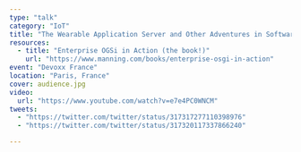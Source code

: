 ```yaml
---
type: "talk"
category: "IoT"
title: "The Wearable Application Server and Other Adventures in Software Engineering"
resources:
  - title: "Enterprise OGSi in Action (the book!)"
    url: "https://www.manning.com/books/enterprise-osgi-in-action"
event: "Devoxx France"
location: "Paris, France"
cover: audience.jpg
video:
  url: "https://www.youtube.com/watch?v=e7e4PC0WNCM"
tweets:
  - "https://twitter.com/twitter/status/317317277110398976"
  - "https://twitter.com/twitter/status/317320117337866240"

---
```

